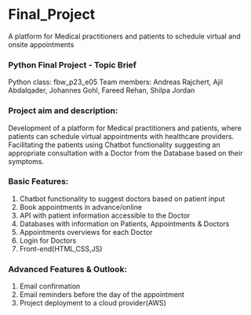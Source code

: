 # Final_Project
A platform for Medical practitioners and patients to schedule virtual and onsite appointments

### Python Final Project - Topic Brief
Python class: fbw_p23_e05
Team members: Andreas Rajchert, Ajil Abdalqader, Johannes Gohl, Fareed Rehan, Shilpa Jordan

### Project aim and description:
Development of a platform for Medical practitioners and patients, where patients can schedule virtual appointments
with healthcare providers. Facilitating the patients using  Chatbot functionality suggesting an appropriate consultation
with a Doctor from the Database based on their symptoms.

### Basic Features:
1. Chatbot functionality to suggest doctors based on patient input
2. Book appointments in advance/online
3. API with patient information accessible to the  Doctor
4. Databases with information on Patients, Appointments & Doctors
5. Appointments overviews for each Doctor
6. Login for Doctors
7. Front-end(HTML,CSS,JS)

### Advanced Features & Outlook:
1. Email confirmation
2. Email reminders before the day of the appointment 
3. Project deployment to a cloud provider(AWS)


